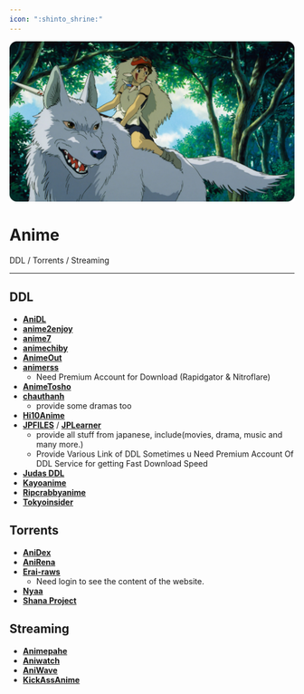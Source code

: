 ```yaml
---
icon: ":shinto_shrine:"
---
```


![](/static/assets/banner/anime.png)
# Anime

DDL / Torrents / Streaming
___


## DDL
- [**AniDL**](https://anidl.org/)
- [**anime2enjoy**](https://www.anime2enjoy.com/)
- [**anime7**](http://anime7.download/)
- [**animechiby**](http://www.animechiby.com/)
- [**AnimeOut**](https://www.animeout.xyz/)
- [**animerss**](https://animerss.com/)
   - Need Premium Account for Download (Rapidgator & Nitroflare)
- [**AnimeTosho**](https://animetosho.org/)   
- [**chauthanh**](https://chauthanh.info/)
   - provide some dramas too
- [**Hi10Anime**](https://hi10anime.com/)
- [**JPFILES**](https://jpfiles.eu/) / [**JPLearner**](http://www.jplearner.to/)
   - provide all stuff from japanese, include(movies, drama, music and many more.)
   - Provide Various Link of DDL Sometimes u Need Premium Account Of DDL Service for getting Fast Download Speed
- [**Judas DDL**](https://rentry.org/judas-ddl)
- [**Kayoanime**](https://kayoanime.com/)
- [**Ripcrabbyanime**](https://ripcrabbyanime.in/)
- [**Tokyoinsider**](https://www.tokyoinsider.com/)

## Torrents
- [**AniDex**](https://anidex.info/)
- [**AniRena**](https://www.anirena.com/)
- [**Erai-raws**](https://www.erai-raws.info/)
   - Need login to see the content of the website.
- [**Nyaa**](https://nyaa.si/)
- [**Shana Project**](https://www.shanaproject.com/)


## Streaming
- [**Animepahe**](https://animepahe.ru/)
- [**Aniwatch**](https://aniwatch.to/home)
- [**AniWave**](https://aniwave.to/home)
- [**KickAssAnime**](https://kickassanime.am/)
